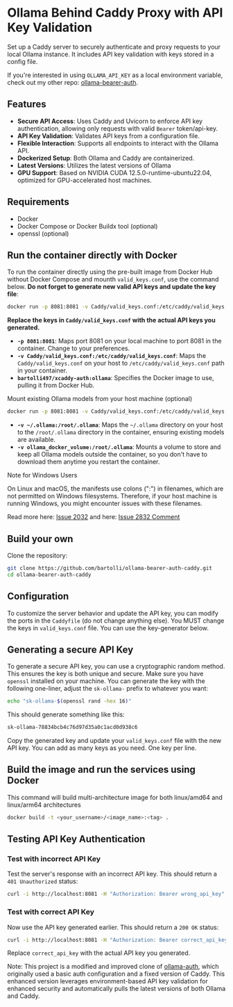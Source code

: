 # Ollama Behind Caddy Proxy with API Key Validation

Set up a Caddy server to securely authenticate and proxy requests to your local Ollama instance. It includes API key validation with keys stored in a config file.

If you're interested in using `OLLAMA_API_KEY` as a local environment variable, check out my other repo: [ollama-bearer-auth](https://github.com/bartolli/ollama-bearer-auth).

## Features

- **Secure API Access**: Uses Caddy and Uvicorn to enforce API key authentication, allowing only requests with valid `Bearer` token/api-key.
- **API Key Validation**: Validates API keys from a configuration file.
- **Flexible Interaction**: Supports all endpoints to interact with the Ollama API.
- **Dockerized Setup**: Both Ollama and Caddy are containerized.
- **Latest Versions**: Utilizes the latest versions of Ollama
- **GPU Support**: Based on NVIDIA CUDA 12.5.0-runtime-ubuntu22.04, optimized for GPU-accelerated host machines.

## Requirements

- Docker
- Docker Compose or Docker Buildx tool (optional)
- openssl (optional)

## Run the container directly with Docker

To run the container directly using the pre-built image from Docker Hub without Docker Compose and mounth `valid_keys.conf`, use the command below. **Do not forget to generate new valid API keys and update the key file**:

```bash
docker run -p 8081:8081 -v Caddy/valid_keys.conf:/etc/caddy/valid_keys.conf bartolli497/bartolli497/xcaddy-auth:ollama
```

**Replace the keys in `Caddy/valid_keys.conf` with the actual API keys you generated.**

- **`-p 8081:8081`**: Maps port 8081 on your local machine to port 8081 in the container. Change to your preferences.
- **`-v Caddy/valid_keys.conf:/etc/caddy/valid_keys.conf`**: Maps the `Caddy/valid_keys.conf` on your host to `/etc/caddy/valid_keys.conf` path in your container.
- **`bartolli497/xcaddy-auth:ollama`**: Specifies the Docker image to use, pulling it from Docker Hub.

Mount existing Ollama models from your host machine (optional)

```bash
docker run -p 8081:8081 -v Caddy/valid_keys.conf:/etc/caddy/valid_keys.conf -v ~/.ollama:/root/.ollama bartolli497/xcaddy-auth:ollama
```

- **`-v ~/.ollama:/root/.ollama`**: Maps the `~/.ollama` directory on your host to the `/root/.ollama` directory in the container, ensuring existing models are available.
- **`-v ollama_docker_volume:/root/.ollama`**: Mounts a volume to store and keep all Ollama models outside the container, so you don't have to download them anytime you restart the container.

Note for Windows Users

On Linux and macOS, the manifests use colons (":") in filenames, which are not permitted on Windows filesystems. Therefore, if your host machine is running Windows, you might encounter issues with these filenames.

Read more here: [Issue 2032](https://github.com/ollama/ollama/issues/2032)
and here: [Issue 2832 Comment](https://github.com/ollama/ollama/issues/2832#issuecomment-1994889376)

## Build your own

Clone the repository:

```bash
git clone https://github.com/bartolli/ollama-bearer-auth-caddy.git
cd ollama-bearer-auth-caddy
```

## Configuration

To customize the server behavior and update the API key, you can modify the ports in the `Caddyfile` (do not change anything else). You MUST change the keys in `valid_keys.conf` file. You can use the key-generator below.

## Generating a secure API Key

To generate a secure API key, you can use a cryptographic random method. This ensures the key is both unique and secure. Make sure you have `openssl` installed on your machine. You can generate the key with the following one-liner, adjust the `sk-ollama-` prefix to whatever you want:

```bash
echo "sk-ollama-$(openssl rand -hex 16)"
```

This should generate something like this:

```bash
sk-ollama-78834bcb4c76d97d35a0c1acd0d938c6
```

Copy the generated key and update your `valid_keys.conf` file with the new API key. You can add as many keys as you need. One key per line.

## Build the image and run the services using Docker

This command will build multi-architecture image for both linux/amd64 and linux/arm64 architectures

```bash
docker build -t <your_username>/<image_name>:<tag> .
```

## Testing API Key Authentication

### Test with incorrect API Key

Test the server's response with an incorrect API key. This should return a `401 Unauthorized` status:

```bash
curl -i http://localhost:8081 -H "Authorization: Bearer wrong_api_key"
```

### Test with correct API Key

Now use the API key generated earlier. This should return a `200 OK` status:

```bash
curl -i http://localhost:8081 -H "Authorization: Bearer correct_api_key"
```

Replace `correct_api_key` with the actual API key you generated.

Note: This project is a modified and improved clone of [ollama-auth](https://github.com/g1ibby/ollama-auth), which originally used a basic auth configuration and a fixed version of Caddy. This enhanced version leverages environment-based API key validation for enhanced security and automatically pulls the latest versions of both Ollama and Caddy.
